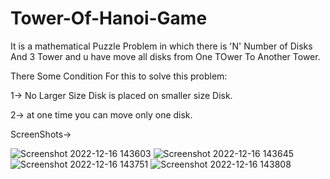 # Tower-Of-Hanoi-Game

It is a mathematical Puzzle Problem in which there is 'N' Number of Disks And 3 Tower and u have move all disks from One TOwer To Another Tower.

There Some Condition For this to solve this problem:

1-> No Larger Size Disk is placed on smaller size Disk.

2-> at one time you can move only one disk.

ScreenShots->

![Screenshot 2022-12-16 143603](https://user-images.githubusercontent.com/131151467/232750931-d29e7ea7-d970-4d93-972a-57e3ee7dcb20.png)
![Screenshot 2022-12-16 143645](https://user-images.githubusercontent.com/131151467/232750947-c0d51a7b-812f-4871-b1f7-2851afd985bc.png)
![Screenshot 2022-12-16 143751](https://user-images.githubusercontent.com/131151467/232750951-c8029426-21b7-45e8-af90-dd9747005b15.png)
![Screenshot 2022-12-16 143808](https://user-images.githubusercontent.com/131151467/232750989-97d66f51-5785-46e0-8316-0b681656a346.png)
